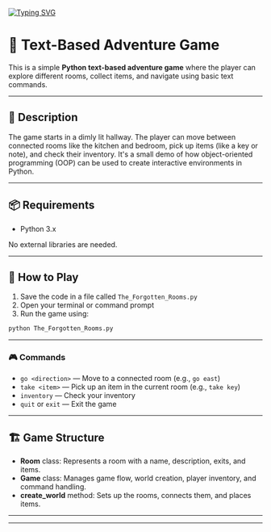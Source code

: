 [![Typing SVG](https://readme-typing-svg.demolab.com/?lines=The+Forgotten+Rooms)](https://git.io/typing-svg)

# 🧭 Text-Based Adventure Game

This is a simple **Python text-based adventure game** where the player can explore different rooms, collect items, and navigate using basic text commands.

---

## 📜 Description

The game starts in a dimly lit hallway. The player can move between connected rooms like the kitchen and bedroom, pick up items (like a key or note), and check their inventory. It's a small demo of how object-oriented programming (OOP) can be used to create interactive environments in Python.

---


## 📦 Requirements

- Python 3.x

No external libraries are needed.

---

## 🚀 How to Play

1. Save the code in a file called `The_Forgotten_Rooms.py`
2. Open your terminal or command prompt
3. Run the game using:

```bash
python The_Forgotten_Rooms.py
```
---

### 🎮 Commands

- `go <direction>` — Move to a connected room (e.g., `go east`)
- `take <item>` — Pick up an item in the current room (e.g., `take key`)
- `inventory` — Check your inventory
- `quit` or `exit` — Exit the game

---

## 🏗️ Game Structure

- **Room** class: Represents a room with a name, description, exits, and items.
- **Game** class: Manages game flow, world creation, player inventory, and command handling.
- **create_world** method: Sets up the rooms, connects them, and places items.

---


---





